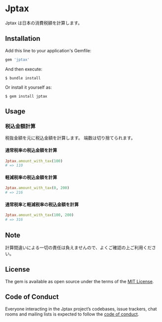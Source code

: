 # Jptax

Jptax は日本の消費税額を計算します。

## Installation

Add this line to your application's Gemfile:

```ruby
gem 'jptax'
```

And then execute:

```shell
$ bundle install
```

Or install it yourself as:

```shell
$ gem install jptax
```

## Usage

### 税込金額計算
税抜金額を元に税込金額を計算します。
端数は切り捨てられます。

#### 通常税率の税込金額を計算
```ruby
Jptax.amount_with_tax(100)
# => 110
````

#### 軽減税率の税込金額を計算
```ruby
Jptax.amount_with_tax(0, 200)
# => 216
```

#### 通常税率と軽減税率の税込金額を計算
```ruby
Jptax.amount_with_tax(100, 200)
# => 316
```

## Note
計算間違いによる一切の責任は負えませんので、よくご確認の上ご利用ください。

## License

The gem is available as open source under the terms of the [MIT License](https://opensource.org/licenses/MIT).

## Code of Conduct

Everyone interacting in the Jptax project’s codebases, issue trackers, chat rooms and mailing lists is expected to follow the [code of conduct](https://github.com/tomoeine/jptax/blob/master/CODE_OF_CONDUCT.md).
